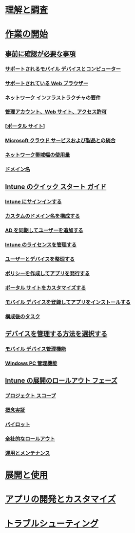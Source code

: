 # [理解と調査](/intune/understand-explore/introduction-to-microsoft-intune)

# [作業の開始](what-to-know-before-you-start-microsoft-intune.md)
## [事前に確認が必要な事項](what-to-know-before-you-start-microsoft-intune.md)
### [サポートされるモバイル デバイスとコンピューター](supported-mobile-devices-and-computers.md)
### [サポートされている Web ブラウザー](supported-web-browsers.md)
### [ネットワーク インフラストラクチャの要件](network-infrastructure-requirements-for-microsoft-intune.md)
### [管理アカウント、Web サイト、アクセス許可](administrative-accounts-websites-perms.md)
### [[ポータル サイト]](microsoft-intune-company-portal.md)
### [Microsoft クラウド サービスおよび製品との統合](integration-with-cloud-services.md)
### [ネットワーク帯域幅の使用量](network-bandwidth-use.md)
### [ドメイン名](domain-names-for-microsoft-intune.md)

## [Intune のクイック スタート ガイド](start-with-a-paid-subscription-to-microsoft-intune.md)
### [Intune にサインインする](start-with-a-paid-subscription-to-microsoft-intune-step-1.md)
### [カスタムのドメイン名を構成する](start-with-a-paid-subscription-to-microsoft-intune-step-2.md)
### [AD を同期してユーザーを追加する](start-with-a-paid-subscription-to-microsoft-intune-step-3.md)
### [Intune のライセンスを管理する](start-with-a-paid-subscription-to-microsoft-intune-step-4.md)
### [ユーザーとデバイスを整理する](start-with-a-paid-subscription-to-microsoft-intune-step-5.md)
### [ポリシーを作成してアプリを発行する](start-with-a-paid-subscription-to-microsoft-intune-step-6.md)
### [ポータル サイトをカスタマイズする](start-with-a-paid-subscription-to-microsoft-intune-step-7.md)
### [モバイル デバイスを登録してアプリをインストールする](start-with-a-paid-subscription-to-microsoft-intune-step-8.md)
### [構成後のタスク](post-configuration-tasks.md)

## [デバイスを管理する方法を選択する](choose-how-to-manage-devices.md)
### [モバイル デバイス管理機能](mobile-device-management-capabilities-in-microsoft-intune.md)
### [Windows PC 管理機能](windows-pc-management-capabilities-in-microsoft-intune.md)

## [Intune の展開のロールアウト フェーズ](rollout-phases-for-microsoft-intune-deployment.md)
### [プロジェクト スコープ](project-scope.md)
### [概念実証](proof-of-concept.md)
### [パイロット](pilot.md)
### [全社的なロールアウト](enterprise-rollout.md)
### [運用とメンテナンス](operations-and-maintenance.md)

<!-- # [Plan and Design](/intune/plan-design/ways-to-do-enterprise-mobility) -->
# [展開と使用](/intune/deploy-use/overview-of-device-and-app-lifecycles-in-microsoft-intune)
# [アプリの開発とカスタマイズ](/intune/develop/intune-app-sdk)
# [トラブルシューティング](/intune/troubleshoot/general-troubleshooting-tips-for-microsoft-intune)


<!--HONumber=Jun16_HO3-->



